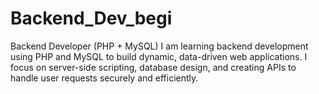 # Backend_Dev_begi
Backend Developer (PHP + MySQL) I am learning backend development using PHP and MySQL to build dynamic, data-driven web applications. I focus on server-side scripting, database design, and creating APIs to handle user requests securely and efficiently.
